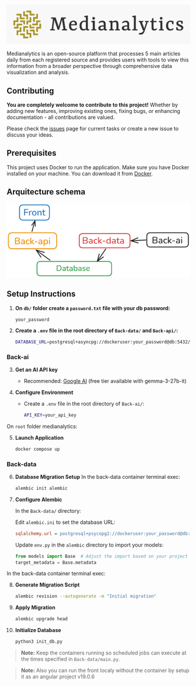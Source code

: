 ![alt text](./Front/public/assets/full-logo.png)

Medianalytics is an open-source platform that processes 5 main articles daily from each registered source and provides users with tools to view this information from a broader perspective through comprehensive data visualization and analysis.

## Contributing

**You are completely welcome to contribute to this project!** Whether by adding new features, improving existing ones, fixing bugs, or enhancing documentation - all contributions are valued.

Please check the [issues](https://github.com/alebels/medianalytics/issues) page for current tasks or create a new issue to discuss your ideas.

## Prerequisites

This project uses Docker to run the application. Make sure you have Docker installed on your machine.
You can download it from [Docker](https://www.docker.com/get-started).

## Arquitecture schema
![alt text](./Front/public/assets/arquitecture-schema.png)

## Setup Instructions

1. **On `db/` folder create a `password.txt` file with your db password:**
   ```
   your_password
   ```

2. **Create a `.env` file in the root directory of `Back-data/` and `Back-api/`:**
   ```sh
   DATABASE_URL=postgresql+asyncpg://dockeruser:your_password@db:5432/medianalytics
   ```

### Back-ai

3. **Get an AI API key**

   - Recommended: [Google AI](https://ai.google.dev/) (free tier available with gemma-3-27b-it)

4. **Configure Environment**
   - Create a `.env` file in the root directory of `Back-ai/`:
     ```sh
     API_KEY=your_api_key
     ```


On `root` folder medianalytics:

5. **Launch Application**
   ```sh
   docker compose up
   ```

### Back-data

6. **Database Migration Setup**
In the back-data container terminal exec:

   ```sh
   alembic init alembic
   ```

7. **Configure Alembic**

   In the `Back-data/` directory:

   Edit `alembic.ini` to set the database URL:
   ```ini
   sqlalchemy.url = postgresql+psycopg2://dockeruser:your_password@db:5432/medianalytics
   ```

   Update `env.py` in the `alembic` directory to import your models:
   ```python
   from models import Base  # Adjust the import based on your project structure
   target_metadata = Base.metadata
   ```

In the back-data container terminal exec:

8. **Generate Migration Script**

   ```sh
   alembic revision --autogenerate -m "Initial migration"
   ```

9. **Apply Migration**

   ```sh
   alembic upgrade head
   ```

10. **Initialize Database**
      ```sh
      python3 init_db.py
      ```


> **Note:** Keep the containers running so scheduled jobs can execute at the times specified in `Back-data/main.py`.

> **Note:** Also you can run the front localy without the container by setup it as an angular project v19.0.6
